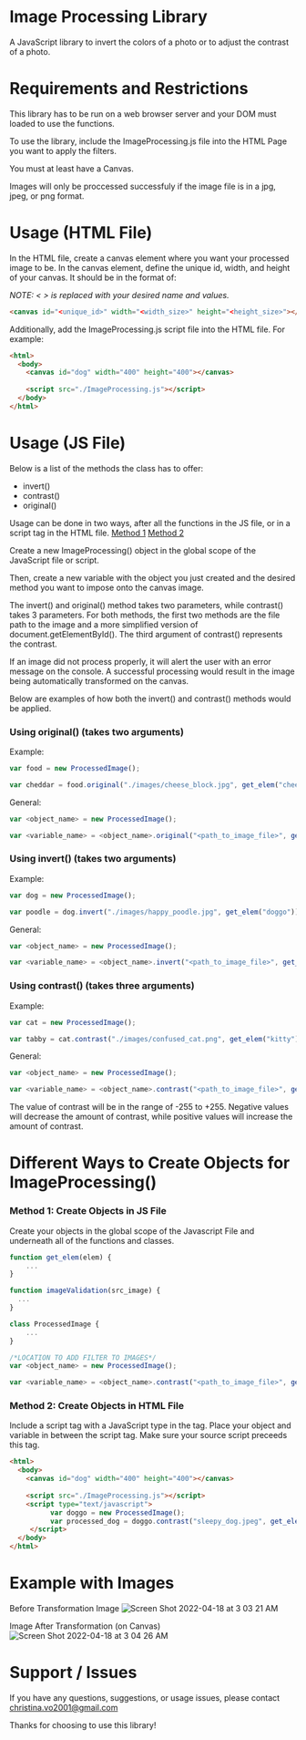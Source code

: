 # Image Processing Library
A JavaScript library to invert the colors of a photo or to adjust the contrast of a photo. 

# Requirements and Restrictions
This library has to be run on a web browser server and your DOM must loaded to use the functions.

To use the library, include the ImageProcessing.js file into the HTML Page you want to apply the filters. 

You must at least have a Canvas.

Images will only be proccessed successfuly if the image file is in a jpg, jpeg, or png format.

# Usage (HTML File)
In the HTML file, create a canvas element where you want your processed image to be. In the canvas element, define the unique id, width, and height of your canvas. It should be in the format of:

*NOTE: < > is replaced with your desired name and values.*
```html
<canvas id="<unique_id>" width="<width_size>" height="<height_size>"></canvas>
```

Additionally, add the ImageProcessing.js script file into the HTML file. For example: 

```html
<html>
  <body>
    <canvas id="dog" width="400" height="400"></canvas>
    
    <script src="./ImageProcessing.js"></script>
  </body>
</html>
```
# Usage (JS File)
Below is a list of the methods the class has to offer:
- invert()
- contrast()
- original() 

Usage can be done in two ways, after all the functions in the JS file, or in a script tag in the HTML file. [Method 1](https://github.com/christunaroll/Image-Processing-Library/edit/main/README.md#method-1) [Method 2](https://github.com/christunaroll/Image-Processing-Library/blob/main/README.md#method-2-create-objects-in-html-file)

Create a new ImageProcessing() object in the global scope of the JavaScript file or script. 

Then, create a new variable with the object you just created and the desired method you want to impose onto the canvas image. 

The invert() and original() method takes two parameters, while contrast() takes 3 parameters. For both methods, the first two methods are the file path to the image and a more simplified version of document.getElementById(). The third argument of contrast() represents the contrast.

If an image did not process properly, it will alert the user with an error message on the console. A successful processing would result in the image being automatically transformed on the canvas. 

Below are examples of how both the invert() and contrast() methods would be applied. 

### Using original() (takes two arguments)   
Example:
```javascript
var food = new ProcessedImage();

var cheddar = food.original("./images/cheese_block.jpg", get_elem("cheese"));
```
General:
```javascript
var <object_name> = new ProcessedImage();

var <variable_name> = <object_name>.original("<path_to_image_file>", get_elem("<unique_id>"));
```

### Using invert() (takes two arguments)   
Example:
```javascript
var dog = new ProcessedImage();

var poodle = dog.invert("./images/happy_poodle.jpg", get_elem("doggo"));
```
General:
```javascript
var <object_name> = new ProcessedImage();

var <variable_name> = <object_name>.invert("<path_to_image_file>", get_elem("<unique_id>"));
```

### Using contrast() (takes three arguments)  
Example: 
```javascript
var cat = new ProcessedImage();

var tabby = cat.contrast("./images/confused_cat.png", get_elem("kitty"), 60);
```
General: 
```javascript
var <object_name> = new ProcessedImage();

var <variable_name> = <object_name>.contrast("<path_to_image_file>", get_elem("<unique_id>"), <contrast_value>);
```

The value of contrast will be in the range of -255 to +255. Negative values will decrease the amount of contrast, while positive values will increase the amount of contrast.

# Different Ways to Create Objects for ImageProcessing()
### Method 1: Create Objects in JS File 
Create your objects in the global scope of the Javascript File and underneath all of the functions and classes.

```javascript
function get_elem(elem) {
	...
}

function imageValidation(src_image) {
  ...
}

class ProcessedImage {
	...
}

/*LOCATION TO ADD FILTER TO IMAGES*/
var <object_name> = new ProcessedImage();

var <variable_name> = <object_name>.contrast("<path_to_image_file>", get_elem("<unique_id>"), <contrast_value>);
```

### Method 2: Create Objects in HTML File
Include a script tag with a JavaScript type in the tag. Place your object and variable in between the script tag. Make sure your source script preceeds this tag. 

```html
<html>
  <body>
    <canvas id="dog" width="400" height="400"></canvas>
    
    <script src="./ImageProcessing.js"></script>
    <script type="text/javascript">
          var doggo = new ProcessedImage();
          var processed_dog = doggo.contrast("sleepy_dog.jpeg", get_elem("dog"), 100);
     </script>
  </body>
</html>
```
# Example with Images
Before Transformation Image
![Screen Shot 2022-04-18 at 3 03 21 AM](https://user-images.githubusercontent.com/90123164/163792797-37a90841-6f43-49a5-9f62-837adc985917.png)

Image After Transformation (on Canvas)
![Screen Shot 2022-04-18 at 3 04 26 AM](https://user-images.githubusercontent.com/90123164/163792967-88f612cf-8f5e-4355-9051-f472d035e158.png)


# Support / Issues
If you have any questions, suggestions, or usage issues, please contact christina.vo2001@gmail.com

Thanks for choosing to use this library!
